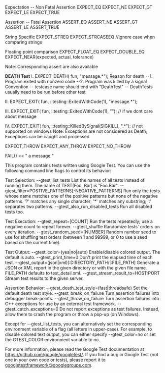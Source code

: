 Expectation -- Non Fatal Assertion
EXPECT_EQ
EXPECT_NE
EXPECT_GT
EXPECT_LE
EXPECT_TRUE

Assertion -- Fatal Assertion
ASSERT_EQ
ASSERT_NE
ASSERT_GT
ASSERT_LE
ASSERT_TRUE

String Specific
EXPECT_STREQ
EXPECT_STRCASEEQ //ignore case when comparing strings

Floating point comparison
EXPECT_FLOAT_EQ
EXPECT_DOUBLE_EQ
EXPECT_NEAR(expected, actual, tolerance)

Note: Corresponding assert are also available

**DEATH Test**
I. EXPECT_DEATH( fun, "message.*");
Reason for death
--1. Program exited with nonzero code
--2. Program was killed by a signal
Convention
-- testcase name should end with "DeathTest"
-- DeathTests usually need to be run before other test

II. EXPECT_EXIT( fun, ::testing::ExitedWithCode(1), "message.*");

III. EXPECT_EXIT( fun, ::testing::ExitedWithCode(1), ""); // if we dont care about message

IV. EXPECT_EXIT( fun, ::testing::KilledBySignal(SIGKILL), ".*"); // not supported on windows
Note: Exceptions are not considered as Death; Exceptions can be caught and processed

EXPECT_THROW
EXPECT_ANY_THROW
EXPECT_NO_THROW

FAIL() << " a message "

This program contains tests written using Google Test. You can use the
following command line flags to control its behavior:

Test Selection:
  --gtest_list_tests
      List the names of all tests instead of running them. The name of
      TEST(Foo, Bar) is "Foo.Bar".
  --gtest_filter=POSTIVE_PATTERNS[-NEGATIVE_PATTERNS]
      Run only the tests whose name matches one of the positive patterns but
      none of the negative patterns. '?' matches any single character; '*'
      matches any substring; ':' separates two patterns.
  --gtest_also_run_disabled_tests
      Run all disabled tests too.

Test Execution:
  --gtest_repeat=[COUNT]
      Run the tests repeatedly; use a negative count to repeat forever.
  --gtest_shuffle
      Randomize tests' orders on every iteration.
  --gtest_random_seed=[NUMBER]
      Random number seed to use for shuffling test orders (between 1 and
      99999, or 0 to use a seed based on the current time).

Test Output:
  --gtest_color=(yes|no|auto)
      Enable/disable colored output. The default is auto.
  --gtest_print_time=0
      Don't print the elapsed time of each test.
  --gtest_output=(json|xml)[:DIRECTORY_PATH/|:FILE_PATH]
      Generate a JSON or XML report in the given directory or with the given
      file name. FILE_PATH defaults to test_detail.xml.
  --gtest_stream_result_to=HOST:PORT
      Stream test results to the given server.

Assertion Behavior:
  --gtest_death_test_style=(fast|threadsafe)
      Set the default death test style.
  --gtest_break_on_failure
      Turn assertion failures into debugger break-points.
  --gtest_throw_on_failure
      Turn assertion failures into C++ exceptions for use by an external
      test framework.
  --gtest_catch_exceptions=0
      Do not report exceptions as test failures. Instead, allow them
      to crash the program or throw a pop-up (on Windows).

Except for --gtest_list_tests, you can alternatively set the corresponding
environment variable of a flag (all letters in upper-case). For example, to
disable colored text output, you can either specify --gtest_color=no or set
the GTEST_COLOR environment variable to no.

For more information, please read the Google Test documentation at
https://github.com/google/googletest/. If you find a bug in Google Test
(not one in your own code or tests), please report it to
<googletestframework@googlegroups.com>.
